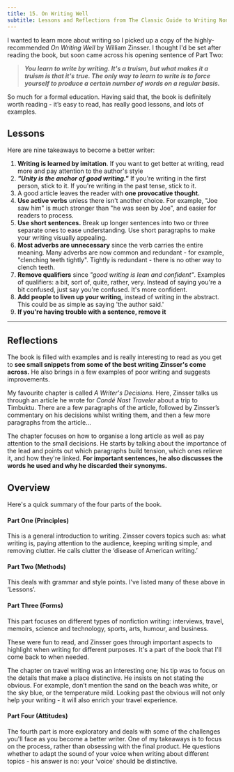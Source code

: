 ```yaml
---
title: 15. On Writing Well
subtitle: Lessons and Reflections from The Classic Guide to Writing Nonfiction
---
```

I wanted to learn more about writing so I picked up a copy of the highly-recommended _On Writing Well_ by William Zinsser. I thought I'd be set after reading the book, but soon came across his opening sentence of Part Two:

>__*You learn to write by writing. It's a truism, but what makes it a truism is that it's true. The only way to learn to write is to force yourself to produce a certain number of words on a regular basis.*__

So much for a formal education. Having said that, the book is definitely worth reading - it’s easy to read, has really good lessons, and lots of examples.

## Lessons
Here are nine takeaways to become a better writer:

1. __Writing is learned by imitation__. If you want to get better at writing, read more and pay attention to the author's style
3. __*"Unity is the anchor of good writing."*__ If you're writing in the first person, stick to it. If you're writing in the past tense, stick to it.
4. A good article leaves the reader with __one provocative thought.__
5. __Use active verbs__ unless there isn't another choice. For example, "Joe saw him" is much stronger than "he was seen by Joe", and easier for readers to process.
6. __Use short sentences.__ Break up longer sentences into two or three separate ones to ease understanding. Use short paragraphs to make your writing visually appealing.
7. __Most adverbs are unnecessary__ since the verb carries the entire meaning. Many adverbs are now common and redundant - for example, "clenching teeth tightly". Tightly is redundant - there is no other way to clench teeth.
8. __Remove qualifiers__ since _"good writing is lean and confident"_. Examples of qualifiers: a bit, sort of, quite, rather, very. Instead of saying you're a bit confused, just say you're confused. It's more confident.
9. __Add people to liven up your writing__, instead of writing in the abstract. This could be as simple as saying 'the author said.'
10. __If you're having trouble with a sentence, remove it__

------

## Reflections
The book is filled with examples and is really interesting to read as you get to __see small snippets from some of the best writing Zinsser's come across.__ He also brings in a few examples of poor writing and suggests improvements.

My favourite chapter is called _A Writer's Decisions._ Here, Zinsser talks us through an article he wrote for _Condé Nast Traveler_ about a trip to Timbuktu. There are a few paragraphs of the article, followed by Zinsser’s commentary on his decisions whilst writing them, and then a few more paragraphs from the article…

The chapter focuses on how to organise a long article as well as pay attention to the small decisions. He starts by talking about the importance of the lead and points out which paragraphs build tension, which ones relieve it, and how they're linked. __For important sentences, he also discusses the words he used and why he discarded their synonyms.__

## Overview
Here's a quick summary of the four parts of the book.

#### Part One (Principles)

This is a general introduction to writing. Zinsser covers topics such as: what writing is, paying attention to the audience, keeping writing simple, and removing clutter. He calls clutter the ‘disease of American writing.’

#### Part Two (Methods)

This deals with grammar and style points. I've listed many of these above in ‘Lessons’.

#### Part Three (Forms)

This part focuses on different types of nonfiction writing: interviews, travel, memoirs, science and technology, sports, arts, humour, and business.

These were fun to read, and Zinsser goes through important aspects to highlight when writing for different purposes. It's a part of the book that I'll come back to when needed.

The chapter on travel writing was an interesting one; his tip was to focus on the details that make a place distinctive. He insists on not stating the obvious. For example, don’t mention the sand on the beach was white, or the sky blue, or the temperature mild. Looking past the obvious will not only help your writing - it will also enrich your travel experience.

#### Part Four (Attitudes)

The fourth part is more exploratory and deals with some of the challenges you'll face as you become a better writer. One of my takeaways is to focus on the process, rather than obsessing with the final product. He questions whether to adapt the sound of your voice when writing about different topics - his answer is no: your 'voice' should be distinctive.
